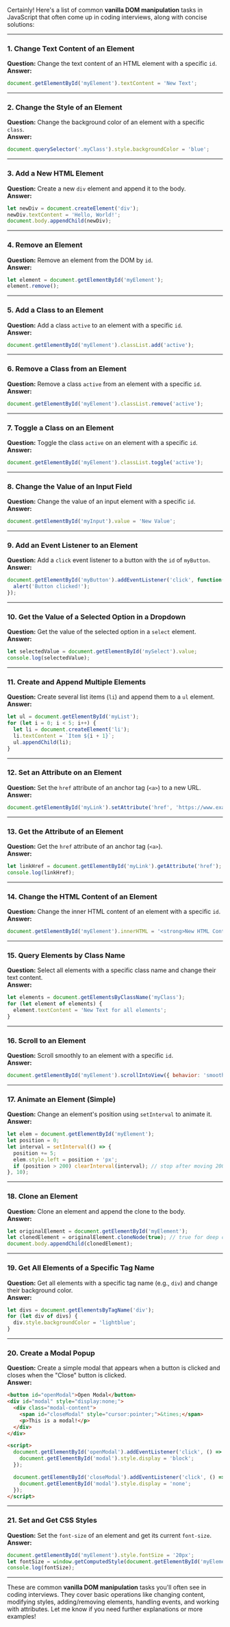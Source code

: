 
Certainly! Here's a list of common **vanilla DOM manipulation** tasks in JavaScript that often come up in coding interviews, along with concise solutions:

---

### **1. Change Text Content of an Element**

**Question:** Change the text content of an HTML element with a specific `id`.  
**Answer:**

```javascript
document.getElementById('myElement').textContent = 'New Text';
```

---

### **2. Change the Style of an Element**

**Question:** Change the background color of an element with a specific `class`.  
**Answer:**

```javascript
document.querySelector('.myClass').style.backgroundColor = 'blue';
```

---

### **3. Add a New HTML Element**

**Question:** Create a new `div` element and append it to the body.  
**Answer:**

```javascript
let newDiv = document.createElement('div');
newDiv.textContent = 'Hello, World!';
document.body.appendChild(newDiv);
```

---

### **4. Remove an Element**

**Question:** Remove an element from the DOM by `id`.  
**Answer:**

```javascript
let element = document.getElementById('myElement');
element.remove();
```

---

### **5. Add a Class to an Element**

**Question:** Add a class `active` to an element with a specific `id`.  
**Answer:**

```javascript
document.getElementById('myElement').classList.add('active');
```

---

### **6. Remove a Class from an Element**

**Question:** Remove a class `active` from an element with a specific `id`.  
**Answer:**

```javascript
document.getElementById('myElement').classList.remove('active');
```

---

### **7. Toggle a Class on an Element**

**Question:** Toggle the class `active` on an element with a specific `id`.  
**Answer:**

```javascript
document.getElementById('myElement').classList.toggle('active');
```

---

### **8. Change the Value of an Input Field**

**Question:** Change the value of an input element with a specific `id`.  
**Answer:**

```javascript
document.getElementById('myInput').value = 'New Value';
```

---

### **9. Add an Event Listener to an Element**

**Question:** Add a `click` event listener to a button with the `id` of `myButton`.  
**Answer:**

```javascript
document.getElementById('myButton').addEventListener('click', function() {
  alert('Button clicked!');
});
```

---

### **10. Get the Value of a Selected Option in a Dropdown**

**Question:** Get the value of the selected option in a `select` element.  
**Answer:**

```javascript
let selectedValue = document.getElementById('mySelect').value;
console.log(selectedValue);
```

---

### **11. Create and Append Multiple Elements**

**Question:** Create several list items (`li`) and append them to a `ul` element.  
**Answer:**

```javascript
let ul = document.getElementById('myList');
for (let i = 0; i < 5; i++) {
  let li = document.createElement('li');
  li.textContent = `Item ${i + 1}`;
  ul.appendChild(li);
}
```

---

### **12. Set an Attribute on an Element**

**Question:** Set the `href` attribute of an anchor tag (`<a>`) to a new URL.  
**Answer:**

```javascript
document.getElementById('myLink').setAttribute('href', 'https://www.example.com');
```

---

### **13. Get the Attribute of an Element**

**Question:** Get the `href` attribute of an anchor tag (`<a>`).  
**Answer:**

```javascript
let linkHref = document.getElementById('myLink').getAttribute('href');
console.log(linkHref);
```

---

### **14. Change the HTML Content of an Element**

**Question:** Change the inner HTML content of an element with a specific `id`.  
**Answer:**

```javascript
document.getElementById('myElement').innerHTML = '<strong>New HTML Content</strong>';
```

---

### **15. Query Elements by Class Name**

**Question:** Select all elements with a specific class name and change their text content.  
**Answer:**

```javascript
let elements = document.getElementsByClassName('myClass');
for (let element of elements) {
  element.textContent = 'New Text for all elements';
}
```

---

### **16. Scroll to an Element**

**Question:** Scroll smoothly to an element with a specific `id`.  
**Answer:**

```javascript
document.getElementById('myElement').scrollIntoView({ behavior: 'smooth' });
```

---

### **17. Animate an Element (Simple)**

**Question:** Change an element's position using `setInterval` to animate it.  
**Answer:**

```javascript
let elem = document.getElementById('myElement');
let position = 0;
let interval = setInterval(() => {
  position += 5;
  elem.style.left = position + 'px';
  if (position > 200) clearInterval(interval); // stop after moving 200px
}, 10);
```

---

### **18. Clone an Element**

**Question:** Clone an element and append the clone to the body.  
**Answer:**

```javascript
let originalElement = document.getElementById('myElement');
let clonedElement = originalElement.cloneNode(true); // true for deep clone
document.body.appendChild(clonedElement);
```

---

### **19. Get All Elements of a Specific Tag Name**

**Question:** Get all elements with a specific tag name (e.g., `div`) and change their background color.  
**Answer:**

```javascript
let divs = document.getElementsByTagName('div');
for (let div of divs) {
  div.style.backgroundColor = 'lightblue';
}
```

---

### **20. Create a Modal Popup**

**Question:** Create a simple modal that appears when a button is clicked and closes when the "Close" button is clicked.  
**Answer:**

```html
<button id="openModal">Open Modal</button>
<div id="modal" style="display:none;">
  <div class="modal-content">
    <span id="closeModal" style="cursor:pointer;">&times;</span>
    <p>This is a modal!</p>
  </div>
</div>

<script>
  document.getElementById('openModal').addEventListener('click', () => {
    document.getElementById('modal').style.display = 'block';
  });

  document.getElementById('closeModal').addEventListener('click', () => {
    document.getElementById('modal').style.display = 'none';
  });
</script>
```

---

### **21. Set and Get CSS Styles**

**Question:** Set the `font-size` of an element and get its current `font-size`.  
**Answer:**

```javascript
document.getElementById('myElement').style.fontSize = '20px';
let fontSize = window.getComputedStyle(document.getElementById('myElement')).fontSize;
console.log(fontSize);
```

---

These are common **vanilla DOM manipulation** tasks you'll often see in coding interviews. They cover basic operations like changing content, modifying styles, adding/removing elements, handling events, and working with attributes. Let me know if you need further explanations or more examples!